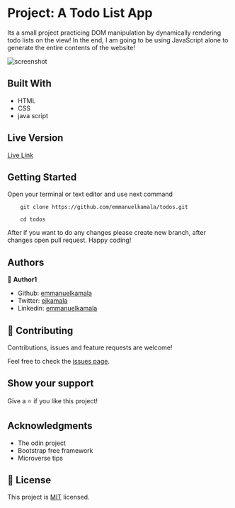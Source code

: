 # Project: A Todo List App

Its a small project practicing DOM manipulation by dynamically rendering todo lists on the view! In the end, I am going to be using JavaScript alone to generate the entire contents of the website!

![screenshot](./dist/img/todo.png)



## Built With

- HTML
- CSS
- java script

## Live Version

[Live Link](https://emmanuelkamala.github.io/todos/)


## Getting Started

Open your terminal or text editor and use next command

        git clone https://github.com/emmanuelkamala/todos.git

        cd todos

After if you want to do any changes please create new branch, after changes open pull request.
Happy coding! 



## Authors


👤 **Author1**

- Github: [emmanuelkamala](https://github.com/emmanuelkamala)
- Twitter: [ejkamala](https://twitter.com/ejkamala)
- Linkedin: [emmanuelkamala](https://linkedin.com/in/emmanuelkamala)

## 🤝 Contributing

Contributions, issues and feature requests are welcome!

Feel free to check the [issues page](issues/).

## Show your support

Give a ⭐️ if you like this project!

## Acknowledgments

- The odin project
- Bootstrap free framework
- Microverse tips

## 📝 License

This project is [MIT](lic.url) licensed.
